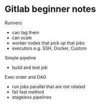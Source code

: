 # Gitlab beginner notes

Runners
- can tag them
- can scale
- worker nodes that pick up that jobs
- executors e.g. SSH, Docker, Custom

Simple pipeline
- build and test job

Exec order and DAG
- run jobs parallel that are not related
- fail fast method
- stageless pipelines
